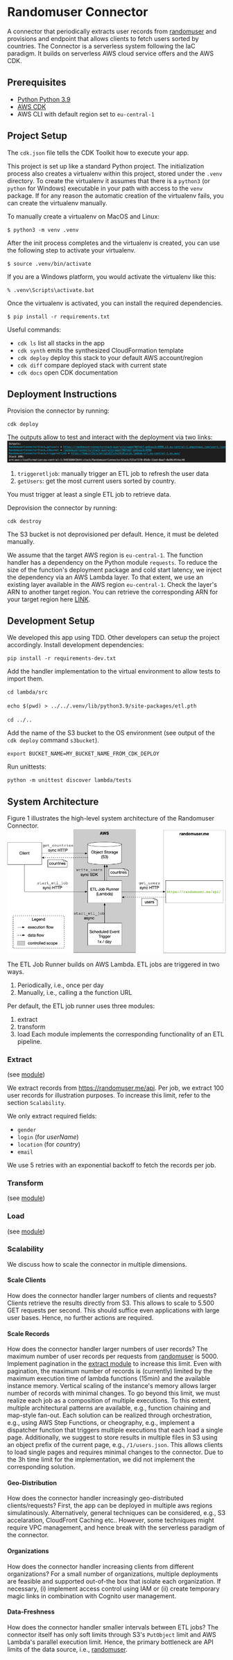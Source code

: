 # Randomuser Connector
A connector that periodically extracts user records from [randomuser](https://randomuser.me/api) and provisions and endpoint that allows clients to fetch users sorted by countries.
The Connector is a serverless system following the IaC paradigm.
It builds on serverless AWS cloud service offers and the AWS CDK.

## Prerequisites
- [Python Python 3.9](https://www.python.org/downloads/)
- [AWS CDK](https://docs.aws.amazon.com/cdk/v2/guide/getting_started.html)
- AWS CLI with default region set to `eu-central-1`

## Project Setup
The `cdk.json` file tells the CDK Toolkit how to execute your app.

This project is set up like a standard Python project.  The initialization
process also creates a virtualenv within this project, stored under the `.venv`
directory.  To create the virtualenv it assumes that there is a `python3`
(or `python` for Windows) executable in your path with access to the `venv`
package. If for any reason the automatic creation of the virtualenv fails,
you can create the virtualenv manually.

To manually create a virtualenv on MacOS and Linux:

```
$ python3 -m venv .venv
```

After the init process completes and the virtualenv is created, you can use the following
step to activate your virtualenv.

```
$ source .venv/bin/activate
```

If you are a Windows platform, you would activate the virtualenv like this:

```
% .venv\Scripts\activate.bat
```

Once the virtualenv is activated, you can install the required dependencies.

```
$ pip install -r requirements.txt
```
Useful commands:

 * `cdk ls`          list all stacks in the app
 * `cdk synth`       emits the synthesized CloudFormation template
 * `cdk deploy`      deploy this stack to your default AWS account/region
 * `cdk diff`        compare deployed stack with current state
 * `cdk docs`        open CDK documentation


## Deployment Instructions
Provision the connector by running:

    cdk deploy

The outputs allow to test and interact with the deployment via two links:
![Example Outputs](docs/cdk_outputs.png)

1. `triggeretljob`: manually trigger an ETL job to refresh the user data
2. `getUsers`: get the most current users sorted by country.

You must trigger at least a single ETL job to retrieve data.

Deprovision the connector by running:

    cdk destroy

The S3 bucket is not deprovisioned per default. Hence, it must be deleted manually.

We assume that the target AWS region is `eu-central-1`. The function handler has
a dependency on the Python module `requests`. To reduce the size of the function's deployment package and cold start latency, we inject the dependency via an AWS Lambda layer. To that extent, we use an existing layer available in
the AWS region `eu-central-1`. Check the layer's ARN to another target region. You can retrieve the corresponding ARN for your target region here [LINK](https://github.com/keithrozario/Klayers).

## Development Setup
We developed this app using TDD.
Other developers can setup the project accordingly.
Install development dependencies:

    pip install -r requirements-dev.txt

Add the handler implementation to the virtual environment to allow tests to import them.

    cd lambda/src

    echo $(pwd) > ../../.venv/lib/python3.9/site-packages/etl.pth

    cd ../..

Add the name of the S3 bucket to the OS environment (see output of the `cdk deploy` command `s3bucket`). 

    export BUCKET_NAME=MY_BUCKET_NAME_FROM_CDK_DEPLOY

Run unittests:

    python -m unittest discover lambda/tests


## System Architecture
Figure 1 illustrates the high-level system architecture of the Randomuser Connector.
![System Architecture](docs/system_architecture.gif)

The ETL Job Runner builds on AWS Lambda. ETL jobs are triggered in two ways.
1. Periodically, i.e., once per day
2. Manually, i.e., calling a the function URL

Per default, the ETL job runner uses three modules:
1. extract
2. transform
3. load
Each module implements the corresponding functionality of an ETL pipeline.

### Extract
(see [module](lambda/src/etl/extract.py))

We extract records from https://randomuser.me/api. Per job, we extract 100 user records for illustration purposes. To increase this limit,
refer to the section `Scalability`. 

We only extract required fields:
- `gender`
- `login` (for *userName*)
- `location` (for *country*)
- `email`

We use 5 retries with an exponential backoff to fetch the records per job.

### Transform
(see [module](lambda/src/etl/transform.py))

### Load
(see [module](lambda/src/etl/load.py))

### Scalability
We discuss how to scale the connector in multiple dimensions.
#### Scale Clients
How does the connector handler larger numbers of clients and requests?
Clients retrieve the results directly from S3. This allows to scale to 5.500 GET requests per second. This should suffice even applications with large user bases.
Hence, no further actions are required.

#### Scale Records
How does the connector handler larger numbers of user records?
The maximum number of user records per requests from [randomuser](https://randomuser.me/api) is 5000. Implement pagination in the [extract module](lambda/src/etl/extract.py) to increase this limit. Even with pagination, the maximum number of records is (currently) limited by the maximum execution time of lambda functions (15min) and the available instance memory. Vertical scaling of the instance's memory allows larger number of records with minimal changes. To go beyond this limit, we must realize each job as a composition of multiple executions. To this extent, multiple architectural patterns are available, e.g., function chaining and map-style fan-out. Each solution can be realized through orchestration, e.g., using AWS Step Functions, or cheography, e.g., implement a dispatcher function that triggers multiple executions that each load a single page. Additionally, we suggest to store results in multiple files in S3 using an object prefix of the current page, e.g., `/1/users.json`. This allows clients to load single pages and requires minimal changes to the connector. Due to the 3h time limit for the implementation, we did not implement the corresponding solution.

#### Geo-Distribution
How does the connector handler increasingly geo-distributed clients/requests?
First, the app can be deployed in multiple aws regions simulatinously.
Alternatively, general techniques can be considered, e.g., S3 accelaration, CloudFront Caching etc.. However, some techniques might require VPC management, and hence break with the serverless paradigm of the connector.

#### Organizations
How does the connector handler increasing clients from different organizations?
For a small number of organizations, multiple deployments are feasible and supported out-of-the box that isolate each organization. If necessary, (i) implement access control using IAM or (ii) create temporary magic links in combination with Cognito user management.

#### Data-Freshness
How does the connector handler smaller intervals between ETL jobs?
The connector itself has only soft limits through S3's `PutObject` limit and AWS Lambda's parallel execution limit. Hence, the primary bottleneck are API limits of the data source, i.e., [randomuser](https://randomuser.me/api).